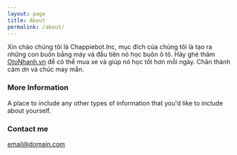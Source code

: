 ```yaml
---
layout: page
title: About
permalink: /about/
---
```


Xin chào chúng tôi là Chappiebot.Inc, mục đích của chúng tôi là tạo ra những con buôn bằng máy và đầu tiên nó học buôn ô tô. Hãy ghé thăm [OtoNhanh.vn](https://otonhanh.vn) để có thể mua xe và giúp nó học tốt hơn mỗi ngày. Chân thành cảm ơn và chúc may mắn. 

### More Information

A place to include any other types of information that you'd like to include about yourself.

### Contact me

[email@domain.com](mailto:email@domain.com)